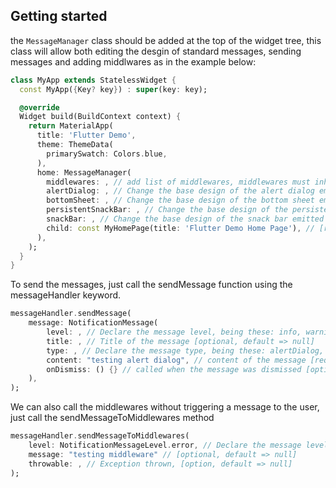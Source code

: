 ## Getting started
the `MessageManager` class should be added at the top of the widget tree, this class will allow both editing the desgin of standard messages, sending messages and adding middlwares as in the example below:

```dart
class MyApp extends StatelessWidget {
  const MyApp({Key? key}) : super(key: key);

  @override
  Widget build(BuildContext context) {
    return MaterialApp(
      title: 'Flutter Demo',
      theme: ThemeData(
        primarySwatch: Colors.blue,
      ),
      home: MessageManager(
        middlewares: , // add list of middlewares, middlewares must inherit from base class: MessageHandlerMiddleware. called before messages are shown [optional, default => null]
        alertDialog: , // Change the base design of the alert dialog emitted by the message handler [optional, default => null]
        bottomSheet: , // Change the base design of the bottom sheet emitted by the message handler [optional, default => null]
        persistentSnackBar: , // Change the base design of the persistent snack bar emitted by the message handler [optional, default => null]
        snackBar: , // Change the base design of the snack bar emitted by the message handler [optional, default => null]
        child: const MyHomePage(title: 'Flutter Demo Home Page'), // [required]
      ),
    );
  }
}
```
To send the messages, just call the sendMessage function using the messageHandler keyword.

```dart
messageHandler.sendMessage(
    message: NotificationMessage(
        level: , // Declare the message level, being these: info, warning, error. Must be accessed by the NotificationMessageLevel enum [optional, default => error]
        title: , // Title of the message [optional, default => null]
        type: , // Declare the message type, being these: alertDialog, snackBar, bottomSheet,persistentSnackBar. Must be accessed by the NotificationMessageType enum [optional, default => null]
        content: "testing alert dialog", // content of the message [required]
        onDismiss: () {} // called when the message was dismissed [optional, default => null]
    ),
);
```
We can also call the middlewares without triggering a message to the user, just call the sendMessageToMiddlewares method

```dart
messageHandler.sendMessageToMiddlewares(
    level: NotificationMessageLevel.error, // Declare the message level, being these: info, warning, error. Must be accessed by the NotificationMessageLevel enum [required]
    message: "testing middleware" // [optional, default => null]
    throwable: , // Exception thrown, [option, default => null] 
);
```